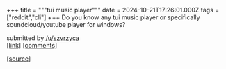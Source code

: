 +++
title = """tui music player"""
date = 2024-10-21T17:26:01.000Z
tags = ["reddit","cli"]
+++
Do you know any tui music player or specifically soundcloud/youtube player for windows?

submitted by [/u/szvrzyca](https://www.reddit.com/user/szvrzyca)  
[\[link\]](https://www.reddit.com/r/commandline/comments/1g8vd0t/tui_music_player/) [\[comments\]](https://www.reddit.com/r/commandline/comments/1g8vd0t/tui_music_player/)

[[source]](https://www.reddit.com/r/commandline/comments/1g8vd0t/tui_music_player/)

